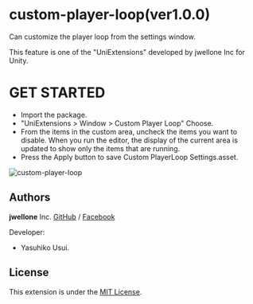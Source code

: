 # custom-player-loop(ver1.0.0)
Can customize the player loop from the settings window.

This feature is one of the "UniExtensions" developed by jwellone Inc for Unity.


# GET STARTED
- Import the package.
- "UniExtensions > Window > Custom Player Loop" Choose.
- From the items in the custom area, uncheck the items you want to disable. 
  When you run the editor, the display of the current area is updated to show only the items that are running.
- Press the Apply button to save Custom PlayerLoop Settings.asset.

![custom-player-loop](https://user-images.githubusercontent.com/85072161/127729662-977cf7e3-d3e4-4a62-aa2a-cd21bf75e64e.gif)


## Authors
**jwellone** Inc. [GitHub](https://github.com/jwellone/) / [Facebook](https://www.facebook.com/Jwellone-Inc-110584057879884/)

Developer:
- Yasuhiko Usui.


## License
This extension is under the [MIT License](https://github.com/jwellone/file-size-viewer/blob/main/LICENSE).

